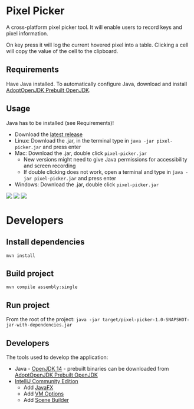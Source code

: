 # Pixel Picker
A cross-platform pixel picker tool. It will enable users to record keys and pixel information.

On key press it will log the current hovered pixel into a table. 
Clicking a cell will copy the value of the cell to the clipboard.

## Requirements
Have Java installed.
To automatically configure Java, download and install [AdoptOpenJDK Prebuilt OpenJDK](https://adoptopenjdk.net/).

## Usage
Java has to be installed (see Requirements)!
- Download the [latest release](https://github.com/bartduisters/pixel-picker/releases/)
- Linux: Download the .jar, in the terminal type in `java -jar pixel-picker.jar` and press enter
- Mac: Download the .jar, double click `pixel-picker.jar`
    - New versions might need to give Java permissions for accessibility and screen recording
    - If double clicking does not work, open a terminal and type in `java -jar pixel-picker.jar` and press enter
- Windows: Download the .jar, double click `pixel-picker.jar`

![](https://bartduisters.com/products/pixel-picker/1-0-0/pixel-picker-example.png)
![](https://bartduisters.com/products/pixel-picker/1-0-0/pixel-picker-example-mac.png)
![](https://bartduisters.com/products/pixel-picker/1-0-0/pixel-picker-example-win.png)

# Developers
## Install dependencies
`mvn install`

## Build project
`mvn compile assembly:single`

## Run project
From the root of the project:
```java -jar target/pixel-picker-1.0-SNAPSHOT-jar-with-dependencies.jar```

## Developers
The tools used to develop the application:
- Java - [OpenJDK 14](https://jdk.java.net/14/) - prebuilt binaries can be downloaded from [AdoptOpenJDK Prebuilt OpenJDK](https://adoptopenjdk.net/)
- [IntelliJ Community Edition](https://www.jetbrains.com/idea/)
    - Add [JavaFX](https://www.jetbrains.com/help/idea/javafx.html#add-javafx-lib)
    - Add [VM Options](https://www.jetbrains.com/help/idea/javafx.html#vm-options)
    - Add [Scene Builder](https://www.jetbrains.com/help/idea/opening-fxml-files-in-javafx-scene-builder.html#path_to_scene_builder)
    
